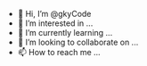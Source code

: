 - 👋 Hi, I’m @gkyCode
- 👀 I’m interested in ...
- 🌱 I’m currently learning ...
- 💞️ I’m looking to collaborate on ...
- 📫 How to reach me ...

<!---
gkyCode/gkyCode is a ✨ special ✨ repository because its `README.md` (this file) appears on your GitHub profile.
You can click the Preview link to take a look at your changes.
--->

